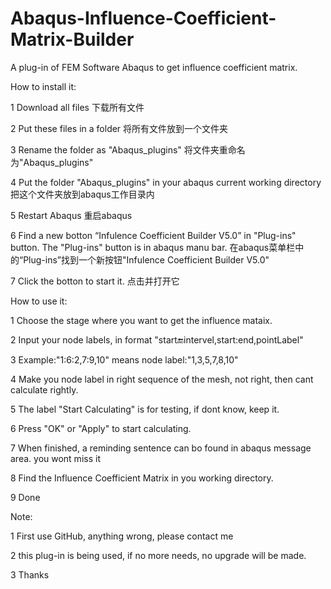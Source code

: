 # Abaqus-Influence-Coefficient-Matrix-Builder
A plug-in of FEM Software Abaqus to get influence coefficient matrix.

How to install it:

1 Download all files 下载所有文件

2 Put these files in a folder 将所有文件放到一个文件夹

3 Rename the folder as "Abaqus_plugins" 将文件夹重命名为"Abaqus_plugins"

4 Put the folder "Abaqus_plugins" in your abaqus current working directory 把这个文件夹放到abaqus工作目录内

5 Restart Abaqus 重启abaqus

6 Find a new botton “Infulence Coefficient Builder V5.0” in "Plug-ins" button. The "Plug-ins" button is in abaqus manu bar. 在abaqus菜单栏中的“Plug-ins”找到一个新按钮"Infulence Coefficient Builder V5.0"

7 Click the botton to start it. 点击并打开它

How to use it:

1 Choose the stage where you want to get the influence mataix.

2 Input your node labels, in format "start:end:intervel,start:end,pointLabel"

3 Example:"1:6:2,7:9,10" means node label:"1,3,5,7,8,10"

4 Make you node label in right sequence of the mesh, not right, then cant calculate rightly.

5 The label "Start Calculating" is for testing, if dont know, keep it.

6 Press "OK" or "Apply" to start calculating.

7 When finished, a reminding sentence can bo found in abaqus message area. you wont miss it

8 Find the Influence Coefficient Matrix in you working directory.

9 Done

Note:

1 First use GitHub, anything wrong, please contact me

2 this plug-in is being used, if no more needs, no upgrade will be made.

3 Thanks


